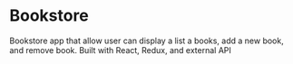 # Bookstore
Bookstore app that allow user can display a list a books, add a new book, and remove book. Built with React, Redux, and external API
